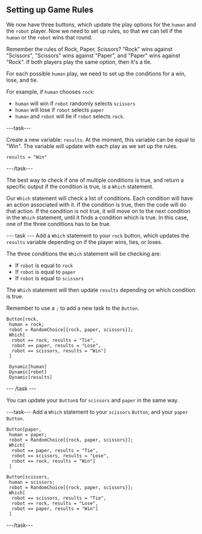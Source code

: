 ## Setting up Game Rules

We now have three buttons, which update the play options for the `human` and the `robot` player. Now we need to set up rules, so that we can tell if the `human` or the `robot` wins that round.

Remember the rules of Rock, Paper, Scissors? "Rock" wins against "Scissors", "Scissors" wins against "Paper", and "Paper" wins against "Rock". If both players play the same option, then it's a tie.

For each possible `human` play, we need to set up the conditions for a win, lose, and tie.

For example, if `human` chooses `rock`:

+ `human` will win if `robot` randomly selects `scissors`
+ `human` will lose if `robot` selects `paper`
+ `human` and `robot` will tie if `robot` selects `rock`.

---task---

Create a new variable: `results`. At the moment, this variable can be equal to "Win". The variable will update with each play as we set up the rules.

```
results = "Win"
```
---/task---

The best way to check if one of multiple conditions is true, and return a specific output if the condition is true, is a `Which` statement.

Our `Which` statement will check a list of conditions. Each condition will have an action associated with it. If the condition is true, then the code will do that action. If the condition is not true, it will move on to the next condition in the `Which` statement, until it finds a condition which is true. In this case, one of the three conditions has to be true. 

--- task ---
Add a `Which` statement to your `rock` button, which updates the `results` variable depending on if the player wins, ties, or loses.

The three conditions the `Which` statement will be checking are:

+ If `robot` is equal to `rock`
+ If `robot` is equal to `paper`
+ If `robot` is equal to `scissors`

The `Which` statement will then update `results` depending on which condition is true.

Remember to use a `;` to add a new task to the `Button`.

```
Button[rock,
 human = rock;
 robot = RandomChoice[{rock, paper, scissors}];
 Which[
  robot == rock, results = "Tie",
  robot == paper, results = "Lose",
  robot == scissors, results = "Win"]
 ] 
 
 Dynamic[human]
 Dynamic[robot]
 Dynamic[results]
 ```
--- /task ---

You can update your `Button`s for `scissors` and `paper` in the same way.

---task---
Add a `Which` statement to your `scissors` `Button`, and your `paper` `Button`.

```
Button[paper,
 human = paper;
 robot = RandomChoice[{rock, paper, scissors}];
 Which[
  robot == paper, results = "Tie",
  robot == scissors, results = "Lose",
  robot == rock, results = "Win"]
 ] 
```
```
Button[scissors,
 human = scissors;
 robot = RandomChoice[{rock, paper, scissors}];
 Which[
  robot == scissors, results = "Tie",
  robot == rock, results = "Lose",
  robot == paper, results = "Win"]
 ] 
 ```
---/task---
